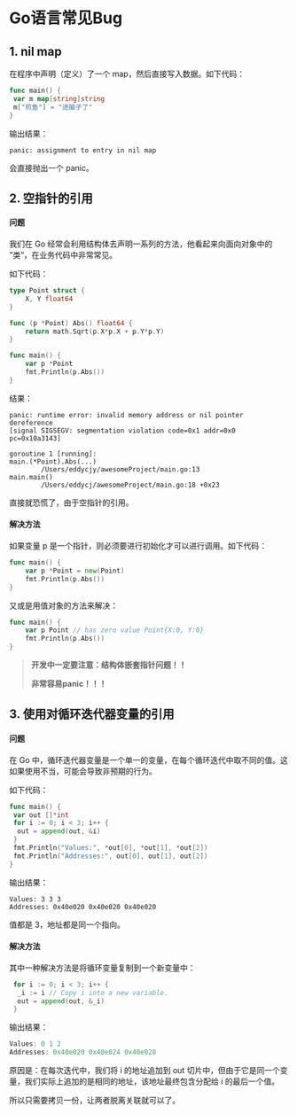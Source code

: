 # Go语言常见Bug

## 1. nil map

在程序中声明（定义）了一个 map，然后直接写入数据。如下代码：

```go
func main() {
 var m map[string]string
 m["煎鱼"] = "进脑子了"
}
```

输出结果：

```
panic: assignment to entry in nil map
```

会直接抛出一个 panic。



## 2. 空指针的引用

#### 问题

我们在 Go 经常会利用结构体去声明一系列的方法，他看起来向面向对象中的 ”类“，在业务代码中非常常见。

如下代码：

```go
type Point struct {
    X, Y float64
}

func (p *Point) Abs() float64 {
    return math.Sqrt(p.X*p.X + p.Y*p.Y)
}

func main() {
    var p *Point
    fmt.Println(p.Abs())
}
```

结果：

```
panic: runtime error: invalid memory address or nil pointer dereference
[signal SIGSEGV: segmentation violation code=0x1 addr=0x0 pc=0x10a3143]

goroutine 1 [running]:
main.(*Point).Abs(...)
        /Users/eddycjy/awesomeProject/main.go:13
main.main()
        /Users/eddycj/awesomeProject/main.go:18 +0x23
```

直接就恐慌了，由于空指针的引用。

#### 解决方法

如果变量 p 是一个指针，则必须要进行初始化才可以进行调用。如下代码：

```go
func main() {
    var p *Point = new(Point)
    fmt.Println(p.Abs())
}
```

又或是用值对象的方法来解决：

```go
func main() {
    var p Point // has zero value Point{X:0, Y:0}
    fmt.Println(p.Abs())
}
```

>**开发中一定要注意：结构体嵌套指针问题！！**
>
>**非常容易panic！！！**



## 3. 使用对循环迭代器变量的引用

#### 问题

在 Go 中，循环迭代器变量是一个单一的变量，在每个循环迭代中取不同的值。这如果使用不当，可能会导致非预期的行为。

如下代码：

```go
func main() {
 var out []*int
 for i := 0; i < 3; i++ {
  out = append(out, &i)
 }
 fmt.Println("Values:", *out[0], *out[1], *out[2])
 fmt.Println("Addresses:", out[0], out[1], out[2])
}
```

输出结果：

```
Values: 3 3 3
Addresses: 0x40e020 0x40e020 0x40e020
```

值都是 3，地址都是同一个指向。

#### 解决方法

其中一种解决方法是将循环变量复制到一个新变量中：

```go
 for i := 0; i < 3; i++ {
  _i := i // Copy i into a new variable.
  out = append(out, &_i)
 }
```

输出结果：

```go
Values: 0 1 2
Addresses: 0x40e020 0x40e024 0x40e028
```

原因是：在每次迭代中，我们将 i 的地址追加到 out 切片中，但由于它是同一个变量，我们实际上追加的是相同的地址，该地址最终包含分配给 i 的最后一个值。

所以只需要拷贝一份，让两者脱离关联就可以了。

